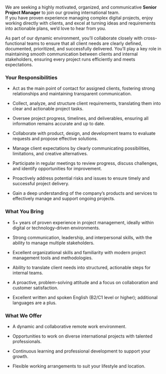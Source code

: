 We are seeking a highly motivated, organized, and communicative **Senior
Project Manager** to join our growing international team.  
If you have proven experience managing complex digital projects, enjoy working
directly with clients, and excel at turning ideas and requirements into
actionable plans, we’d love to hear from you.

As part of our dynamic environment, you’ll collaborate closely with cross-
functional teams to ensure that all client needs are clearly defined,
documented, prioritized, and successfully delivered. You’ll play a key role in
maintaining smooth communication between clients and internal stakeholders,
ensuring every project runs efficiently and meets expectations.

### **Your Responsibilities**

  * Act as the main point of contact for assigned clients, fostering strong relationships and maintaining transparent communication.  
  

  * Collect, analyze, and structure client requirements, translating them into clear and actionable project tasks.  
  

  * Oversee project progress, timelines, and deliverables, ensuring all information remains accurate and up to date.  
  

  * Collaborate with product, design, and development teams to evaluate requests and propose effective solutions.  
  

  * Manage client expectations by clearly communicating possibilities, limitations, and creative alternatives.  
  

  * Participate in regular meetings to review progress, discuss challenges, and identify opportunities for improvement.  
  

  * Proactively address potential risks and issues to ensure timely and successful project delivery.  
  

  * Gain a deep understanding of the company’s products and services to effectively manage and support ongoing projects.  
  

### **What You Bring**

  * 5+ years of proven experience in project management, ideally within digital or technology-driven environments.  
  

  * Strong communication, leadership, and interpersonal skills, with the ability to manage multiple stakeholders.  
  

  * Excellent organizational skills and familiarity with modern project management tools and methodologies.  
  

  * Ability to translate client needs into structured, actionable steps for internal teams.  
  

  * A proactive, problem-solving attitude and a focus on collaboration and customer satisfaction.  
  

  * Excellent written and spoken English (B2/C1 level or higher); additional languages are a plus.  
  

### **What We Offer**

  * A dynamic and collaborative remote work environment.  
  

  * Opportunities to work on diverse international projects with talented professionals.  
  

  * Continuous learning and professional development to support your growth.  
  

  * Flexible working arrangements to suit your lifestyle and location.